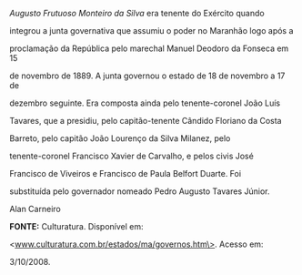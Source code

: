 

*Augusto Frutuoso Monteiro da Silva* era tenente do Exército quando

integrou a junta governativa que assumiu o poder no Maranhão logo após a

proclamação da República pelo marechal Manuel Deodoro da Fonseca em 15

de novembro de 1889. A junta governou o estado de 18 de novembro a 17 de

dezembro seguinte. Era composta ainda pelo tenente-coronel João Luís

Tavares, que a presidiu, pelo capitão-tenente Cândido Floriano da Costa

Barreto, pelo capitão João Lourenço da Silva Milanez, pelo

tenente-coronel Francisco Xavier de Carvalho, e pelos civis José

Francisco de Viveiros e Francisco de Paula Belfort Duarte. Foi

substituída pelo governador nomeado Pedro Augusto Tavares Júnior.



Alan Carneiro



**FONTE:** Culturatura. Disponível em:

\<www.culturatura.com.br/estados/ma/governos.htm\>. Acesso em:

3/10/2008.

